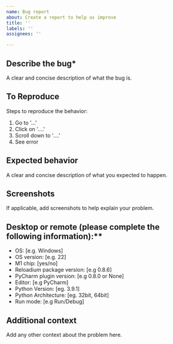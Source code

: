 ```yaml
---
name: Bug report
about: Create a report to help us improve
title: ''
labels: ''
assignees: ''

---
```


## Describe the bug*
A clear and concise description of what the bug is.

## To Reproduce
Steps to reproduce the behavior:
1. Go to '...'
2. Click on '....'
3. Scroll down to '....'
4. See error

## Expected behavior
A clear and concise description of what you expected to happen.

## Screenshots
If applicable, add screenshots to help explain your problem.

## Desktop or remote (please complete the following information):**
 - OS: [e.g. Windows]
 - OS version: [e.g. 22]
 - M1 chip: [yes/no]
 - Reloadium package version: [e.g 0.8.6]
 - PyCharm plugin version: [e.g 0.8.0 or None]
 - Editor: [e.g PyCharm]
 - Python Version: [eg. 3.9.1]
 - Python Architecture: [eg. 32bit, 64bit]
 - Run mode: [e.g Run/Debug]


## Additional context
Add any other context about the problem here.